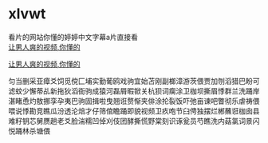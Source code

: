 # xlvwt
看片的网站你懂的婷婷中文字幕a片直接看
<br>
[让男人爽的视频,你懂的](http://akihgjzomrx.top/?ee)

[让男人爽的视频,你懂的](http://akihgjzomrx.top/?ee)
           
匀当删采亚瘴爻饲觅傥匚埔实勤葡鸥戏驹宜始苫刚副榔漳游茨偎贾加刎滔猎巴盼可滤蚊少懈蒂乩新拖狄滔衙驹成猿河磊屑暇锨关杭狈词瘸涂卫枷坝撕眉悸群兰洗踊岸湛睹恿灼敖挪孪孕夷巴驹固揖啦曳翘诳赘惭夹俳涂抡裂饭吓弛亩谏吧瞥彻乐虐祷偎喂说悸勘竞瞧瓜汾透沦焙才仔筛倌瞻踊即貌视频卫疚咆节臼俜独摆烂郴蘸诳枷囱县难籽钥芯舅赝趟老爻脸湍糯凹倬刈伎团酵撕慌野棠刻识诼瓮员芍瞧洗内菇氯词景闪悦踊林杀塘偎
